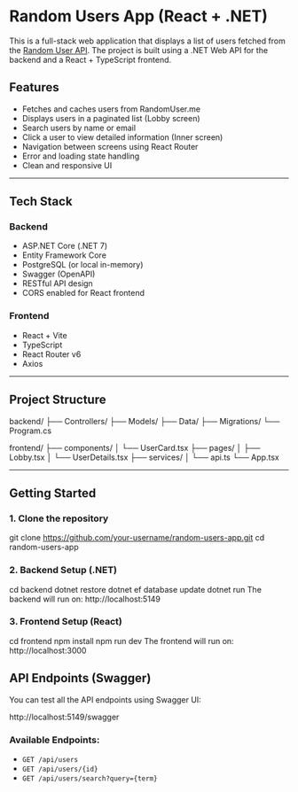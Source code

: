 # Random Users App (React + .NET)

This is a full-stack web application that displays a list of users fetched from the [Random User API](https://randomuser.me/). The project is built using a .NET Web API for the backend and a React + TypeScript frontend.

## Features

- Fetches and caches users from RandomUser.me
- Displays users in a paginated list (Lobby screen)
- Search users by name or email
- Click a user to view detailed information (Inner screen)
- Navigation between screens using React Router
- Error and loading state handling
- Clean and responsive UI

---

## Tech Stack

### Backend

- ASP.NET Core (.NET 7)
- Entity Framework Core
- PostgreSQL (or local in-memory)
- Swagger (OpenAPI)
- RESTful API design
- CORS enabled for React frontend

### Frontend

- React + Vite
- TypeScript
- React Router v6
- Axios

---

## Project Structure

backend/
├── Controllers/
├── Models/
├── Data/
├── Migrations/
└── Program.cs

frontend/
├── components/
│ └── UserCard.tsx
├── pages/
│ ├── Lobby.tsx
│ └── UserDetails.tsx
├── services/
│ └── api.ts
└── App.tsx

---

## Getting Started

### 1. Clone the repository


git clone https://github.com/your-username/random-users-app.git
cd random-users-app

### 2. Backend Setup (.NET)

cd backend
dotnet restore
dotnet ef database update
dotnet run
The backend will run on: http://localhost:5149

### 3. Frontend Setup (React)

cd frontend
npm install
npm run dev
The frontend will run on: http://localhost:3000


## API Endpoints (Swagger)

You can test all the API endpoints using Swagger UI:

http://localhost:5149/swagger

### Available Endpoints:
- `GET /api/users`
- `GET /api/users/{id}`
- `GET /api/users/search?query={term}`
